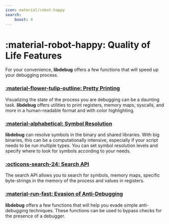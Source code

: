 ```yaml
---
icon: material/robot-happy
search:
    boost: 4
---
```

# :material-robot-happy: Quality of Life Features
For your convenience, **libdebug** offers a few functions that will speed up your debugging process.

### [:material-flower-tulip-outline: Pretty Printing](../pretty_printing/)
Visualizing the state of the process you are debugging can be a daunting task. **libdebug** offers utilities to print registers, memory maps, syscalls, and more in a human-readable format and with color highlighting.

### [:material-alphabetical: Symbol Resolution](../symbols/)
**libdebug** can resolve symbols in the binary and shared libraries. With big binaries, this can be a computationally intensive, especially if your script needs to be run multiple types. You can set symbol resolution levels and specify where to look for symbols according to your needs.

### [:octicons-search-24: Search API](../search_api/)
The search API allows you to search for symbols, memory maps, specific byte-strings in the memory of the process and values in registers.

### [:material-run-fast: Evasion of Anti-Debugging](../anti_debugging/)
**libdebug** offers a few functions that will help you evade simple anti-debugging techniques. These functions can be used to bypass checks for the presence of a debugger.